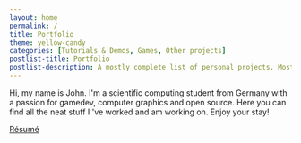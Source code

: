 ```yaml
---
layout: home
permalink: /
title: Portfolio
theme: yellow-candy
categories: [Tutorials & Demos, Games, Other projects]
postlist-title: Portfolio
postlist-description: A mostly complete list of personal projects. Most of these were done in my spare time and *not* as part of a university course. Check my [résumé](resume) for more university projects. Some links lead to external hosting websites.
---
```


Hi, my name is John. I'm a scientific computing student from Germany with a passion for gamedev, computer graphics and open source. Here you can find all the neat stuff I 've worked and am working on. Enjoy your stay!

<div class="row">
  <div class="col s12">
    <div class="center-align">
      <a href="resume" class=" waves-effect waves-light btn hover-jello">
        Résumé
      </a>
    </div>
  </div>
</div>
